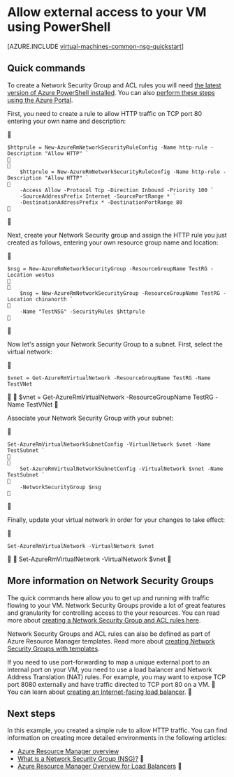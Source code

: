 <properties
   pageTitle="Allow external access to a VM using PowerShell | Microsoft Azure"
   description="Learn how to open a port / create an endpoint that allows external access to your Windows VM using the resource manager deployment mode and Azure PowerShell"
   services="virtual-machines-windows"
   documentationCenter=""
   authors="iainfoulds"
   manager="timlt"
   editor=""/>

<tags
	ms.service="virtual-machines-windows"
	ms.date="05/24/2016"
	wacn.date=""/>

# Allow external access to your VM using PowerShell
[AZURE.INCLUDE [virtual-machines-common-nsg-quickstart](../includes/virtual-machines-common-nsg-quickstart.md)]

## Quick commands
To create a Network Security Group and ACL rules you will need [the latest version of Azure PowerShell installed](/documentation/articles/powershell-install-configure/). You can also [perform these steps using the Azure Portal](/documentation/articles/virtual-machines-windows-nsg-quickstart-portal/).

First, you need to create a rule to allow HTTP traffic on TCP port 80 entering your own name and description:


```
$httprule = New-AzureRmNetworkSecurityRuleConfig -Name http-rule -Description "Allow HTTP" `


	$httprule = New-AzureRmNetworkSecurityRuleConfig -Name http-rule -Description "Allow HTTP" `

    -Access Allow -Protocol Tcp -Direction Inbound -Priority 100 `
    -SourceAddressPrefix Internet -SourcePortRange * `
    -DestinationAddressPrefix * -DestinationPortRange 80

```


Next, create your Network Security group and assign the HTTP rule you just created as follows, entering your own resource group name and location:


```
$nsg = New-AzureRmNetworkSecurityGroup -ResourceGroupName TestRG -Location westus 


	$nsg = New-AzureRmNetworkSecurityGroup -ResourceGroupName TestRG -Location chinanorth `

    -Name "TestNSG" -SecurityRules $httprule

```


Now let's assign your Network Security Group to a subnet. First, select the virtual network:


```
$vnet = Get-AzureRmVirtualNetwork -ResourceGroupName TestRG -Name TestVNet
```


	$vnet = Get-AzureRmVirtualNetwork -ResourceGroupName TestRG -Name TestVNet


Associate your Network Security Group with your subnet:


```
Set-AzureRmVirtualNetworkSubnetConfig -VirtualNetwork $vnet -Name TestSubnet `


	Set-AzureRmVirtualNetworkSubnetConfig -VirtualNetwork $vnet -Name TestSubnet `

    -NetworkSecurityGroup $nsg

```


Finally, update your virtual network in order for your changes to take effect:


```
Set-AzureRmVirtualNetwork -VirtualNetwork $vnet
```



	Set-AzureRmVirtualNetwork -VirtualNetwork $vnet


## More information on Network Security Groups
The quick commands here allow you to get up and running with traffic flowing to your VM. Network Security Groups provide a lot of great features and granularity for controlling access to the your resources. You can read more about [creating a Network Security Group and ACL rules here](/documentation/articles/virtual-networks-create-nsg-arm-ps/).

Network Security Groups and ACL rules can also be defined as part of Azure Resource Manager templates. Read more about [creating Network Security Groups with templates](/documentation/articles/virtual-networks-create-nsg-arm-template/).

If you need to use port-forwarding to map a unique external port to an internal port on your VM, you need to use a load balancer and Network Address Translation (NAT) rules. For example, you may want to expose TCP port 8080 externally and have traffic directed to TCP port 80 on a VM.  You can learn about [creating an Internet-facing load balancer](/documentation/articles/load-balancer-get-started-internet-arm-ps/). 

## Next steps
In this example, you created a simple rule to allow HTTP traffic. You can find information on creating more detailed environments in the following articles:

- [Azure Resource Manager overview](/documentation/articles/resource-group-overview/)
- [What is a Network Security Group (NSG)?](/documentation/articles/virtual-networks-nsg/)

- [Azure Resource Manager Overview for Load Balancers](/documentation/articles/load-balancer-arm/)

